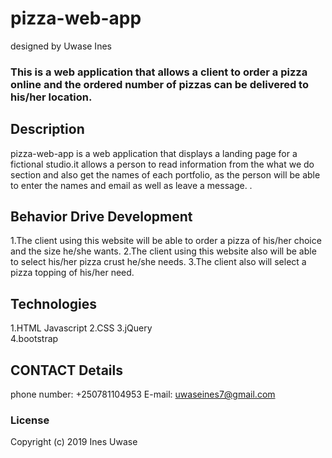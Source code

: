 # pizza-web-app
designed by Uwase Ines
### This is a web application that allows a client to order a pizza online and the ordered number of pizzas can be delivered to his/her location.
## Description
pizza-web-app is a web application that displays a landing page for a fictional studio.it allows a person to read information from the what we do section and also get the names of each portfolio, as the person will be able to enter the names and email as well as leave a message. .

## Behavior Drive Development 
1.The client using this website will be able to order a pizza of his/her choice and the size he/she wants.
2.The client using this website also will be able to select his/her pizza crust he/she needs.
3.The client also will select a pizza topping of his/her need.
## Technologies
1.HTML Javascript 
2.CSS 
3.jQuery  
4.bootstrap
## CONTACT Details
phone number: +250781104953
E-mail: uwaseines7@gmail.com
### License
Copyright (c) 2019 Ines Uwase
